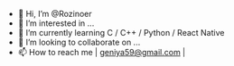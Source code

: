 

- 👋 Hi, I’m @Rozinoer
- 👀 I’m interested in ...
- 🌱 I’m currently learning C / C++ / Python / React Native
- 💞️ I’m looking to collaborate on ...
- 📫 How to reach me | geniya59@gmail.com |

<!---
Rozinoer/Rozinoer is a ✨ special ✨ repository because its `README.md` (this file) appears on your GitHub profile.
You can click the Preview link to take a look at your changes.
--->
